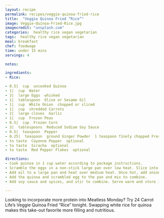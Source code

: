 ```yaml
---
layout: recipe
permalink: recipes/veggie-quinoa-fried-rice
title:  "Veggie Quinoa Fried “Rice”"
image: Veggie-Quinoa-Fried-Rice.jpg
imagecredit: "unsplash.com"
categories:  healthy rice vegan vegetarian
tags:  healthy rice vegan vegetarian
meal: breakfast
chef: foodwage
time: under 15 mins
servings: 4

notes:

ingredients:
- Rice:

- 0.5|  cup  uncooked Quinoa
- 1|  cup  Water
- 3|  large Eggs  whisked
- 1|  tablespoon  Olive or Sesame Oil
- 1|  cup  White Onion  chopped or sliced
- 1|  cup  shredded Carrots
- 2|  large cloves  Garlic
- 1|  cup  Frozen Peas
- 0.5|  cup  Frozen Corn
- 3|  tablespoons  Reduced Sodium Soy Sauce
- 0.5|  teaspoon  Pepper
- 0.25|  teaspoon  ground Ginger Powder  1 teaspoon finely chopped Fresh Ginger
- to taste  Cayenne Pepper  optional
- to taste  Siracha  optional
- to taste  Red Pepper Flakes  optional

directions:
- Cook quinoa in 1 cup water according to package instructions.
- Scramble the eggs in a non-stick large pan over low heat. Slice into strips, squares or scrambled bits. Set aside.
- Add oil to a large pan and heat over medium heat. Once hot, add onion, carrots and garlic, and cook until soft and transcluscent. Add peas and corn next and heat until warm throughout.
- Add the quinoa and scrambled egg to the pan and mix to combine.
- Add soy sauce and spices, and stir to combine. Serve warm and store in an airtight container in the fridge for up to one week.

---
```


Looking to incorporate more protein into Meatless Monday? Try 24 Carrot Life’s Veggie Quinoa Fried “Rice” tonight. Swapping white rice for quinoa makes this take-out favorite more filling and nutritious.
